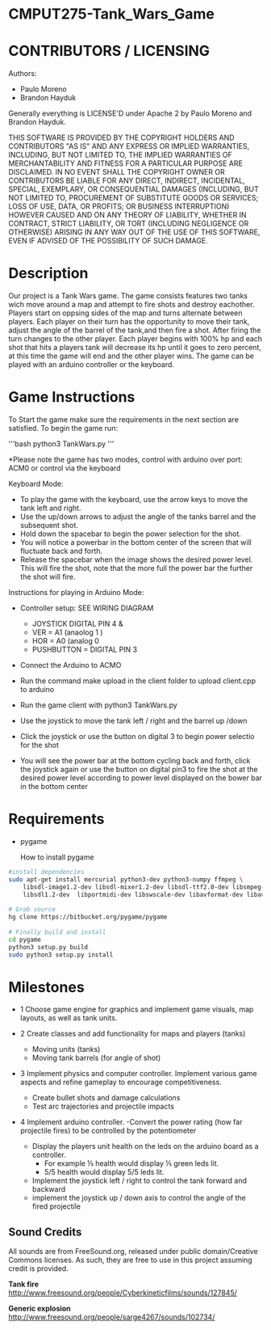 CMPUT275-Tank_Wars_Game
=======================




CONTRIBUTORS / LICENSING
========================

Authors:
- Paulo Moreno
- Brandon Hayduk

Generally everything is LICENSE'D under Apache 2 by Paulo Moreno and Brandon Hayduk.

THIS SOFTWARE IS PROVIDED BY THE COPYRIGHT HOLDERS AND CONTRIBUTORS "AS IS" AND ANY EXPRESS OR IMPLIED WARRANTIES, INCLUDING, BUT NOT LIMITED TO, THE IMPLIED WARRANTIES OF MERCHANTABILITY AND FITNESS FOR A PARTICULAR PURPOSE ARE DISCLAIMED. IN NO EVENT SHALL THE COPYRIGHT OWNER OR CONTRIBUTORS BE LIABLE FOR ANY DIRECT, INDIRECT, INCIDENTAL, SPECIAL, EXEMPLARY, OR CONSEQUENTIAL DAMAGES (INCLUDING, BUT NOT LIMITED TO, PROCUREMENT OF SUBSTITUTE GOODS OR SERVICES; LOSS OF USE, DATA, OR PROFITS; OR BUSINESS INTERRUPTION) HOWEVER CAUSED AND ON ANY THEORY OF LIABILITY, WHETHER IN CONTRACT, STRICT LIABILITY, OR TORT (INCLUDING NEGLIGENCE OR OTHERWISE) ARISING IN ANY WAY OUT OF THE USE OF THIS SOFTWARE, EVEN IF ADVISED OF THE POSSIBILITY OF SUCH DAMAGE.



Description
===========

Our project is a Tank Wars game. The game consists features two tanks wich move around a map and attempt to fire shots and destroy eachother. Players start on oppsing sides of the map and turns alternate between players. Each player on their turn has the opportunity to move their tank, adjust the angle of the barrel of the tank,and then fire a shot. After firing the turn changes to the other player. 
Each player begins with 100% hp and each shot that hits a players tank will decrease its hp until it goes to zero percent, at this time the game will end and the other player wins. 
The game can be played with an arduino controller or the keyboard. 


Game Instructions
=================
To Start the game make sure the requirements in the next section are satisfied. To begin the game run: 

'''bash
python3 TankWars.py
'''

*Please note the game has two modes, control with arduino over port: ACM0
or control via the keyboard

Keyboard Mode:
 
- To play the game with the keyboard, use the arrow keys to move the tank left and right. 
- Use the up/down arrows to adjust the angle of the tanks barrel and the subsequent shot. 
- Hold down the spacebar to begin the power selection for the shot. 
- You will notice a powerbar in the bottom center of the screen that will fluctuate back and forth. 
- Release the spacebar when the image shows the desired power level. This will fire the shot, note that the more full the power bar the further the shot will fire. 



Instructions for playing in Arduino Mode:

- Controller setup: SEE WIRING DIAGRAM
	- JOYSTICK DIGITAL PIN 4 & 
	- VER = A1 (anaolog 1 )
	- HOR = A0 (analog 0 
	- PUSHBUTTON = DIGITAL PIN 3
	
- Connect the Arduino to ACMO
- Run the command make upload in the client folder to upload client.cpp to arduino
- Run the game client with python3 TankWars.py

- Use the joystick to move the tank left / right and the barrel up /down
- Click the joystick or use the button on digital 3 to begin power selectio for the shot
- You will see the power bar at the bottom cycling back and forth, click the joystick again or use the button on digital pin3 to fire the shot at the desired power level according to power level displayed on the bower bar in the bottom center



Requirements
============

- pygame

	How to install pygame

```bash
#install dependencies
sudo apt-get install mercurial python3-dev python3-numpy ffmpeg \
    libsdl-image1.2-dev libsdl-mixer1.2-dev libsdl-ttf2.0-dev libsmpeg-dev \
    libsdl1.2-dev  libportmidi-dev libswscale-dev libavformat-dev libavcodec-dev
 
# Grab source
hg clone https://bitbucket.org/pygame/pygame
 
# Finally build and install
cd pygame
python3 setup.py build
sudo python3 setup.py install
```


Milestones
==========

- 1 Choose game engine for graphics and implement game visuals, map layouts, as well as tank units. 

- 2 Create classes and add functionality for maps and players (tanks)
	- Moving units (tanks)
	- Moving tank barrels (for angle of shot) 

- 3 Implement physics and computer controller. Implement various game aspects and refine gameplay to encourage competitiveness. 
	- Create bullet shots and damage calculations
	- Test arc trajectories and projectile impacts 

- 4 Implement arduino controller.
	-Convert the power rating (how far projectile fires) to be controlled by the potentiometer 
	- Display the players unit health on the leds on the arduino board as a controller. 
		- For example ⅕ health would display ⅕ green leds lit. 
		- 5/5 health would display 5/5 leds lit. 
	- Implement the joystick left / right to control the tank forward and backward
	- implement the joystick up / down axis to control the angle of the fired projectile





Sound Credits
-------------
All sounds are from FreeSound.org, released under public domain/Creative Commons
licenses. As such, they are free to use in this project assuming credit is
provided.

**Tank fire**
http://www.freesound.org/people/Cyberkineticfilms/sounds/127845/

**Generic explosion**
http://www.freesound.org/people/sarge4267/sounds/102734/
